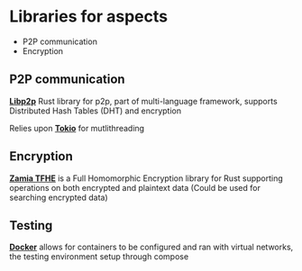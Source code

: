 # Libraries for aspects
 - P2P communication
 - Encryption

## P2P communication
[**Libp2p**](https://docs.rs/libp2p/latest/libp2p/)
Rust library for p2p, part of multi-language framework, supports Distributed Hash Tables (DHT) and encryption

Relies upon [**Tokio**](https://docs.rs/tokio/latest/tokio/) for mutlithreading


## Encryption
[**Zamia TFHE**](https://docs.zama.ai/tfhe-rs) is a Full Homomorphic Encryption library for Rust supporting operations on both encrypted and plaintext data (Could be used for searching encrypted data)

## Testing
[**Docker**](https://www.docker.com/) allows for containers to be configured and ran with virtual networks, the testing environment setup through compose

